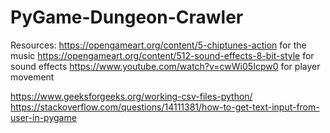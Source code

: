 # PyGame-Dungeon-Crawler


Resources: 
https://opengameart.org/content/5-chiptunes-action for the music
https://opengameart.org/content/512-sound-effects-8-bit-style for sound effects
https://www.youtube.com/watch?v=cwWi05Icpw0 for player movement


https://www.geeksforgeeks.org/working-csv-files-python/
https://stackoverflow.com/questions/14111381/how-to-get-text-input-from-user-in-pygame